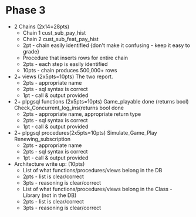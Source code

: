 # Phase  3

- 2 Chains (2x14=28pts)
    - Chain 1 cust_sub_pay_hist
    - Chain 2 cust_sub_feat_pay_hist
    - 2pt - chain easily identified {don't make it confusing - keep it easy to grade}
    - Procedure that inserts rows for entire chain
    - 2pts - each step is easily identified 
    - 10pts - chain produces 500,000+ rows
- 2+ views  (2x5pts=10pts) The two report. 
    - 2pts - appropriate name
    - 2pts - sql syntax is correct
    - 1pt - call & output provided
- 2+ plpgsql functions (2x5pts=10pts) Game_playable done (returns bool) Check_Concurrent_log_ins(returns bool done 
    - 2pts - appropriate name, appropriate return type
    - 2pts - sql syntax is correct
    - 1pt - call & output provided
- 2+ plpgsql procedures(2x5pts=10pts) Simulate_Game_Play Renewing_subscription 
    - 2pts - appropriate name
    - 2pts - sql syntax is correct
    - 1pt - call & output provided
- Architecture write up: (10pts)
    - List of what functions/procedures/views belong in the DB
    - 2pts - list is clear/correct
    - 3pts - reasoning is clear/correct
    - List of what functions/procedures/views belong in the Class   - Library (not in the DB)
    - 2pts - list is clear/correct
    - 3pts - reasoning is clear/correct
